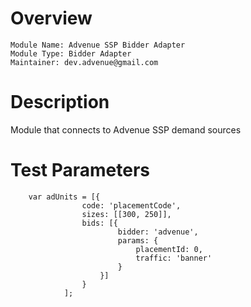 # Overview

```
Module Name: Advenue SSP Bidder Adapter
Module Type: Bidder Adapter
Maintainer: dev.advenue@gmail.com
```

# Description

Module that connects to Advenue SSP demand sources

# Test Parameters
```
    var adUnits = [{
                code: 'placementCode',
                sizes: [[300, 250]],
                bids: [{
                        bidder: 'advenue',
                        params: {
                            placementId: 0,
                            traffic: 'banner'
                        }
                    }]
                }
            ];
```
